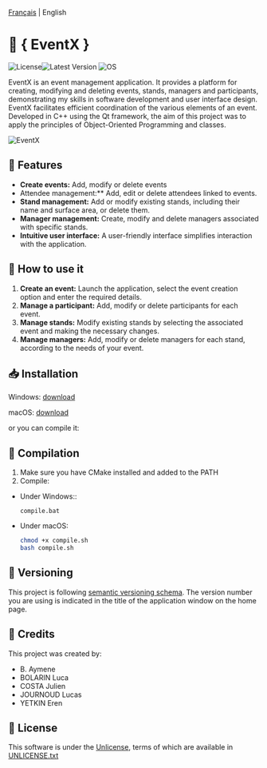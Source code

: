 [Français](README.md) | English

# 📅 **{ EventX }**

![License](https://img.shields.io/badge/License-UNLICENSE-red)![Latest Version](https://img.shields.io/badge/Version-1.0.0-blue) ![OS](https://img.shields.io/badge/OS-Windows%2FmacOS%2FLinux-green)


EventX is an event management application. It provides a platform for creating, modifying and deleting events, stands, managers and participants, demonstrating my skills in software development and user interface design. EventX facilitates efficient coordination of the various elements of an event. Developed in C++ using the Qt framework, the aim of this project was to apply the principles of Object-Oriented Programming and classes.

![EventX](https://i.imgur.com/gjX7Pxb.png)

## 🔧 Features

- **Create events:** Add, modify or delete events
- Attendee management:** Add, edit or delete attendees linked to events.
- **Stand management:** Add or modify existing stands, including their name and surface area, or delete them.
- **Manager management:** Create, modify and delete managers associated with specific stands.
- **Intuitive user interface:** A user-friendly interface simplifies interaction with the application.

## 📖 How to use it

1. **Create an event:** Launch the application, select the event creation option and enter the required details.
3. **Manage a participant:** Add, modify or delete participants for each event.
2. **Manage stands:** Modify existing stands by selecting the associated event and making the necessary changes.
3. **Manage managers:** Add, modify or delete managers for each stand, according to the needs of your event.

## 📥️ Installation

Windows: [download](https://github.com/belmeg/projet-poo/releases/)

macOS: [download](https://github.com/belmeg/projet-poo/releases/)

or you can compile it:

## 🔨 Compilation

1. Make sure you have CMake installed and added to the PATH
2. Compile:
- Under Windows::
    ```shell
    compile.bat
    ```
- Under macOS:
    ```bash
    chmod +x compile.sh
    bash compile.sh
    ```

## 🔢 Versioning
This project is following [semantic versioning schema](https://semver.org/).
The version number you are using is indicated in the title of the application window on the home page.

## 🤝 Credits
This project was created by:
- B. Aymene
- BOLARIN Luca
- COSTA Julien
- JOURNOUD Lucas
- YETKIN Eren

## 📄 License
This software is under the [Unlicense](https://web.archive.org/web/20230703162904/https://unlicense.org/), terms of which are available in [UNLICENSE.txt](UNLICENSE.txt)
